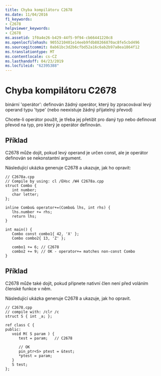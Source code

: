 ```yaml
---
title: Chyba kompilátoru C2678
ms.date: 11/04/2016
f1_keywords:
- C2678
helpviewer_keywords:
- C2678
ms.assetid: 1f0a4e26-b429-44f5-9f94-cb66441220c8
ms.openlocfilehash: 9055210401e14eeb9fdb88266870ac8fe5cbd496
ms.sourcegitcommit: 0ab61bc3d2b6cfbd52a16c6ab2b97a8ea1864f12
ms.translationtype: MT
ms.contentlocale: cs-CZ
ms.lasthandoff: 04/23/2019
ms.locfileid: "62395388"
---
```

# <a name="compiler-error-c2678"></a>Chyba kompilátoru C2678

binární 'operátor': definován žádný operátor, který by zpracovával levý operand typu 'type' (nebo neexistuje žádný přijatelný převod)

Chcete-li operátor použít, je třeba jej přetížit pro daný typ nebo definovat převod na typ, pro který je operátor definován.

## <a name="example"></a>Příklad

C2678 může dojít, pokud levý operand je určen const, ale je operátor definován se nekonstantní argument.

Následující ukázka generuje C2678 a ukazuje, jak ho opravit:

```
// C2678a.cpp
// Compile by using: cl /EHsc /W4 C2678a.cpp
struct Combo {
   int number;
   char letter;
};

inline Combo& operator+=(Combo& lhs, int rhs) {
   lhs.number += rhs;
   return lhs;
}

int main() {
   Combo const combo1{ 42, 'X' };
   Combo combo2{ 13, 'Z' };

   combo1 += 6; // C2678
   combo2 += 9; // OK - operator+= matches non-const Combo
}
```

## <a name="example"></a>Příklad

C2678 může také dojít, pokud připnete nativní člen není před voláním členské funkce v něm.

Následující ukázka generuje C2678 a ukazuje, jak ho opravit.

```
// C2678.cpp
// compile with: /clr /c
struct S { int _a; };

ref class C {
public:
   void M( S param ) {
      test = param;   // C2678

      // OK
      pin_ptr<S> ptest = &test;
      *ptest = param;
   }
   S test;
};
```
